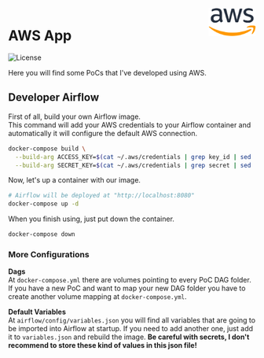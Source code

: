 <img src=".docs/logo.png" width="96px" align="right"/>

# AWS App

![License](https://img.shields.io/github/license/avcaliani/aws-app?logo=apache&color=lightseagreen)


Here you will find some PoCs that I've developed using AWS.

## Developer Airflow
First of all, build your own Airflow image. <br>
This command will add your AWS credentials to your Airflow container and automatically it will configure the default AWS connection.
```bash
docker-compose build \
  --build-arg ACCESS_KEY=$(cat ~/.aws/credentials | grep key_id | sed 's/.*key_id.*= //') \
  --build-arg SECRET_KEY=$(cat ~/.aws/credentials | grep secret | sed 's/.*secret.*= //')
```

Now, let's up a container with our image.
```bash
# Airflow will be deployed at "http://localhost:8080"
docker-compose up -d
```

When you finish using, just put down the container.
```bash
docker-compose down
```

### More Configurations

**Dags**<br>
At `docker-compose.yml` there are volumes pointing to every PoC DAG folder. 
If you have a new PoC and want to map your new DAG folder you have to create another volume mapping at `docker-compose.yml`.

**Default Variables**<br>
At `airflow/config/variables.json` you will find all variables that are going to be imported into Airflow at startup.
If you need to add another one, just add it to `variables.json` and rebuild the image.
**Be careful with secrets, I don't recommend to store these kind of values in this json file!**


